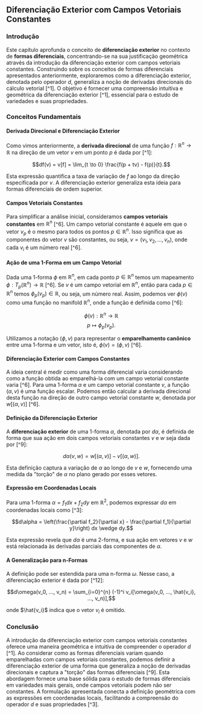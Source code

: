 ## Diferenciação Exterior com Campos Vetoriais Constantes

### Introdução
Este capítulo aprofunda o conceito de **diferenciação exterior** no contexto de **formas diferenciais**, concentrando-se na sua justificação geométrica através da introdução da diferenciação exterior com campos vetoriais constantes. Construindo sobre os conceitos de formas diferenciais apresentados anteriormente, exploraremos como a diferenciação exterior, denotada pelo operador $d$, generaliza a noção de derivadas direcionais do cálculo vetorial [^1]. O objetivo é fornecer uma compreensão intuitiva e geométrica da diferenciação exterior [^1], essencial para o estudo de variedades e suas propriedades.

### Conceitos Fundamentais

#### Derivada Direcional e Diferenciação Exterior

Como vimos anteriormente, a **derivada direcional** de uma função $f: \mathbb{R}^n \to \mathbb{R}$ na direção de um vetor $v$ em um ponto $p$ é dada por [^1]:

$$df(v) = v[f] = \lim_{t \to 0} \frac{f(p + tv) - f(p)}{t}.$$

Esta expressão quantifica a taxa de variação de $f$ ao longo da direção especificada por $v$. A diferenciação exterior generaliza esta ideia para formas diferenciais de ordem superior.

#### Campos Vetoriais Constantes

Para simplificar a análise inicial, consideramos **campos vetoriais constantes** em $\mathbb{R}^n$ [^6]. Um campo vetorial constante é aquele em que o vetor $v_p$ é o mesmo para todos os pontos $p \in \mathbb{R}^n$. Isso significa que as componentes do vetor $v$ são constantes, ou seja, $v = (v_1, v_2, ..., v_n)$, onde cada $v_i$ é um número real [^6].

#### Ação de uma 1-Forma em um Campo Vetorial

Dada uma 1-forma $\phi$ em $\mathbb{R}^n$, em cada ponto $p \in \mathbb{R}^n$ temos um mapeamento $\phi: T_p(\mathbb{R}^n) \to \mathbb{R}$ [^6]. Se $v$ é um campo vetorial em $\mathbb{R}^n$, então para cada $p \in \mathbb{R}^n$ temos $\phi_p(v_p) \in \mathbb{R}$, ou seja, um número real. Assim, podemos ver $\phi(v)$ como uma função no manifold $\mathbb{R}^n$, onde a função é definida como [^6]:

$$\phi(v): \mathbb{R}^n \to \mathbb{R}$$
$$p \mapsto \phi_p(v_p).$$

Utilizamos a notação $(\phi, v)$ para representar o **emparelhamento canônico** entre uma 1-forma e um vetor, isto é, $\phi(v) = (\phi, v)$ [^6].

#### Diferenciação Exterior com Campos Constantes

A ideia central é medir como uma forma diferencial varia considerando como a função obtida ao emparelhá-la com um campo vetorial constante varia [^6]. Para uma 1-forma $\alpha$ e um campo vetorial constante $v$, a função $(\alpha, v)$ é uma função escalar. Podemos então calcular a derivada direcional desta função na direção de outro campo vetorial constante $w$, denotada por $w[(\alpha, v)]$ [^6].

#### Definição da Diferenciação Exterior

A **diferenciação exterior** de uma 1-forma $\alpha$, denotada por $d\alpha$, é definida de forma que sua ação em dois campos vetoriais constantes $v$ e $w$ seja dada por [^9]:

$$d\alpha(v, w) = w[(\alpha, v)] - v[(\alpha, w)].$$

Esta definição captura a variação de $\alpha$ ao longo de $v$ e $w$, fornecendo uma medida da "torção" de $\alpha$ no plano gerado por esses vetores.

#### Expressão em Coordenadas Locais
Para uma 1-forma $\alpha = f_1 dx + f_2 dy$ em $\mathbb{R}^2$, podemos expressar $d\alpha$ em coordenadas locais como [^3]:

$$d\alpha = \left(\frac{\partial f_2}{\partial x} - \frac{\partial f_1}{\partial y}\right) dx \wedge dy.$$

Esta expressão revela que $d\alpha$ é uma 2-forma, e sua ação em vetores $v$ e $w$ está relacionada às derivadas parciais das componentes de $\alpha$.

#### A Generalização para n-Formas
A definição pode ser estendida para uma n-forma $\omega$. Nesse caso, a diferenciação exterior é dada por [^12]:

$$d\omega(v_0, ..., v_n) = \sum_{i=0}^{n} (-1)^i v_i[\omega(v_0, ..., \hat{v_i}, ..., v_n)],$$

onde $\hat{v_i}$ indica que o vetor $v_i$ é omitido.

### Conclusão
A introdução da diferenciação exterior com campos vetoriais constantes oferece uma maneira geométrica e intuitiva de compreender o operador $d$ [^1]. Ao considerar como as formas diferenciais variam quando emparelhadas com campos vetoriais constantes, podemos definir a diferenciação exterior de uma forma que generaliza a noção de derivadas direcionais e captura a "torção" das formas diferenciais [^9]. Esta abordagem fornece uma base sólida para o estudo de formas diferenciais em variedades mais gerais, onde campos vetoriais podem não ser constantes.
A formulação apresentada conecta a definição geométrica com as expressões em coordenadas locais, facilitando a compreensão do operador $d$ e suas propriedades [^3].
<!-- END -->